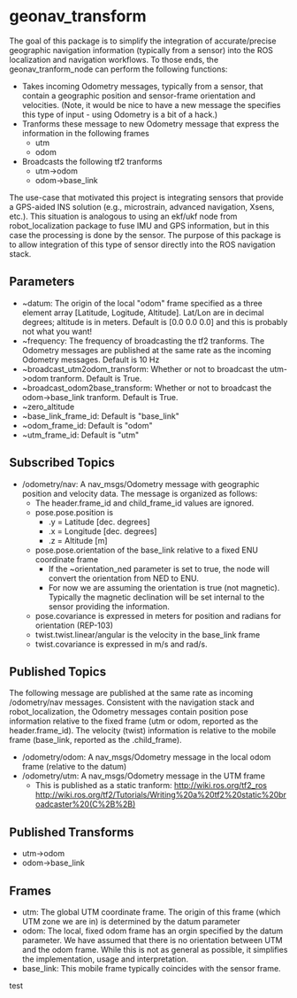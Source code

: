 # geonav_transform

The goal of this package is to simplify the integration of accurate/precise geographic navigation information (typically from a sensor) into the ROS localization and navigation workflows.  To those ends, the geonav_tranform_node can perform the following functions:

  * Takes incoming Odometry messages, typically from a sensor, that contain a geographic position and sensor-frame orientation and velocities. (Note, it would be nice to have a new message the specifies this type of input - using Odometry is a bit of a hack.) 
  * Tranforms these message to new Odometry message that express the information in the following frames
    * utm
    * odom 
  * Broadcasts the following tf2 tranforms
    * utm->odom
    * odom->base_link
    
The use-case that motivated this project is integrating sensors that provide a GPS-aided INS solution (e.g., microstrain, advanced navigation, Xsens, etc.).  This situation is analogous to using an ekf/ukf node from robot_localization package to fuse IMU and GPS information, but in this case the processing is done by the sensor.  The purpose of this package is to allow integration of this type of sensor directly into the ROS navigation stack.
     
## Parameters

  * ~datum: The origin of the local "odom" frame specified as a three element array [Latitude, Logitude, Altitude].  Lat/Lon are in decimal degrees; altitude is in meters.  Default is [0.0 0.0 0.0] and this is probably not what you want!
  * ~frequency: The frequency of broadcasting the tf2 tranforms.  The Odometry messages are published at the same rate as the incoming Odometry messages.  Default is 10 Hz
  * ~broadcast_utm2odom_transform: Whether or not to broadcast the utm->odom tranform.  Default is True.
  * ~broadcast_odom2base_transform: Whether or not to broadcast the odom->base_link tranform.  Default is True.
  * ~zero_altitude
  * ~base_link_frame_id: Default is "base_link"
  * ~odom_frame_id: Default is "odom"
  * ~utm_frame_id: Default is "utm"


## Subscribed Topics

  * /odometry/nav:  A nav_msgs/Odometry message with geographic position and velocity data.  The message is organized as follows:
    * The header.frame_id and child_frame_id values are ignored.
    * pose.pose.position is
      * .y = Latitude [dec. degrees]
      * .x = Longitude [dec. degrees]
      * .z = Altitude [m]
    * pose.pose.orientation of the base_link relative to a fixed ENU coordinate frame
      * If the ~orientation_ned parameter is set to true, the node will convert the orientation from NED to ENU.
      * For now we are assuming the orientation is true (not magnetic).  Typically the magnetic declination will be set internal to the sensor providing the information.
    * pose.covariance is expressed in meters for position and radians for orientation (REP-103)
    * twist.twist.linear/angular is the velocity in the base_link frame
    * twist.covariance is expressed in m/s and rad/s.
      
  
## Published Topics

The following message are published at the same rate as incoming /odometry/nav messages.  Consistent with the navigation stack and robot_localization, the Odometry messages contain position pose information relative to the fixed frame (utm or odom, reported as the header.frame_id).  The velocity (twist) information is relative to the mobile frame (base_link, reported as the .child_frame).

  * /odometry/odom:  A nav_msgs/Odometry message in the local odom frame (relative to the datum)
  * /odometry/utm:   A nav_msgs/Odometry message in the UTM frame
    * This is published as a static tranform: http://wiki.ros.org/tf2_ros  http://wiki.ros.org/tf2/Tutorials/Writing%20a%20tf2%20static%20broadcaster%20(C%2B%2B)

## Published Transforms

  * utm->odom
  * odom->base_link

## Frames

  * utm: The global UTM coordinate frame.  The origin of this frame (which UTM zone we are in) is determined by the datum parameter
  * odom: The local, fixed odom frame has an orgin specified by the datum parameter.  We have assumed that there is no orientation between UTM and the odom frame.  While this is not as general as possible, it simplifies the implementation, usage and interpretation.
  * base_link: This mobile frame typically coincides with the sensor frame.

test
